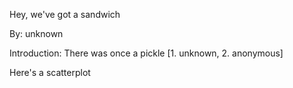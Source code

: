 Hey, we've got a sandwich

By: unknown

Introduction: There was once a pickle [1. unknown, 2. anonymous]

Here's a scatterplot
